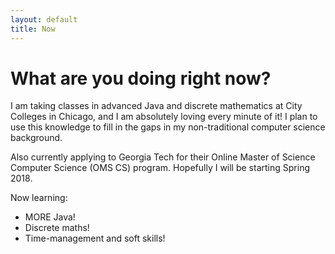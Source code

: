 ```yaml
---
layout: default
title: Now
---
```

# What are you doing right now?

I am taking classes in advanced Java and discrete mathematics at City Colleges in Chicago, and I am absolutely loving every minute of it! I plan to use this knowledge to fill in the gaps in my non-traditional computer science background.

Also currently applying to Georgia Tech for their Online Master of Science Computer Science (OMS CS) program. Hopefully I will be starting Spring 2018. 

Now learning:

* MORE Java! 
* Discrete maths!
* Time-management and soft skills!
